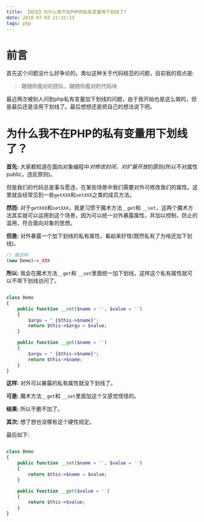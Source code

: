 ```yaml
---
title: 【短文】为什么我不在PHP的私有变量用下划线了?
date: 2018-07-03 21:31:13
tags: php
---
```


# 前言

首先这个问题没什么好争论的。类似这种关于代码规范的问题，目前我的观点是:

> 跟随你面对的团队，跟随你面对的代码块

最近两次被别人问到php私有变量加下划线的问题，由于我开始也是这么做的，但是最后还是没用下划线了。最后想想还是把自己的想法说下吧。

# 为什么我不在PHP的私有变量用下划线了？

**首先:** 大家都知道在面向对象编程中*对修改封闭，对扩展开放*的原则(所以不对属性public，违反原则)。

但是我们的代码总是事与愿违，在某些场景中我们需要对外可修改我们的属性。这里就会经常见到一些`getXXX`和`setXXX`之类的成员方法。

**然而:** 对于`getXXX`和`setXXX`，我更习惯于魔术方法`__get`和 `__set`，这两个魔术方法其实就可以运用到这个场景，因为可以统一对外暴露属性，并加以控制，防止的滥用，符合面向对象的思想。

**但是:** 对外暴露一个加下划线的私有属性，看起来好怪(既然私有了为啥还加下划线)。

```php
// 像这样
(new Demo)->_XXX
```

**所以:** 我会在魔术方法`__get`和 `__set`里面统一加下划线，这样这个私有属性就可以不带下划线访问了。

```php

class Demo
{
    public function __set($name = '', $value = '')
    {
        $argu = "_{$this->$name}";
        return $this->$argu = $value;
    }

    public function __get($name = '')
    {
        $argu = "_{$this->$name}";
        return $this->$name;
    }
}
```

**这样:** 对外可以暴露的私有属性就没下划线了。

**可是:** 魔术方法`__get`和 `__set`里面加这个又感觉怪怪的。

**结果:** 所以干脆不加了。

**其次:** 想了想也没哪有这个硬性规定。

最后如下:

```php

class Demo
{
    public function __set($name = '', $value = '')
    {
        return $this->$name = $value;
    }

    public function __get($value = '')
    {
        return $this->$value;
    }
}
```
